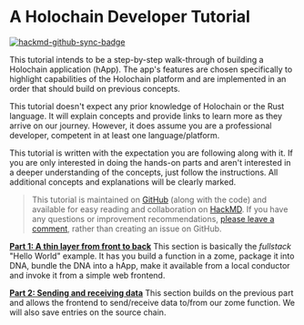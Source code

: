 # A Holochain Developer Tutorial

[![hackmd-github-sync-badge](https://hackmd.io/S1wY2vU2RKy8GhWyMBXGmg/badge)](https://hackmd.io/S1wY2vU2RKy8GhWyMBXGmg)

This tutorial intends to be a step-by-step walk-through of building a Holochain application (hApp). The app's features are chosen specifically to highlight capabilities of the Holochain platform and are implemented in an order that should build on previous concepts.

This tutorial doesn't expect any prior knowledge of Holochain or the Rust language. It will explain concepts and provide links to learn more as they arrive on our journey. However, it does assume you are a professional developer, competent in at least one language/platform.

This tutorial is written with the expectation you are following along with it. If you are only interested in doing the hands-on parts and aren't interested in a deeper understanding of the concepts, just follow the instructions. All additional concepts and explanations will be clearly marked.

> This tutorial is maintained on [GitHub](https://github.com/don-smith/learning-holochain) (along with the code) and available for easy reading and collaboration on [HackMD](https://hackmd.io/@donsmith/basic-hc-tut). If you have any questions or improvement recommendations, [please leave a comment](https://hackmd.io/@donsmith/basic-hc-tut), rather than creating an issue on GitHub.

**[Part 1: A thin layer from front to back](https://hackmd.io/@donsmith/hc-tut-part-1)**
This section is basically the _fullstack_ "Hello World" example. It has you build a function in a zome, package it into DNA, bundle the DNA into a hApp, make it available from a local conductor and invoke it from a simple web frontend.

**[Part 2: Sending and receiving data](https://hackmd.io/@donsmith/hc-tut-part-2)**
This section builds on the previous part and allows the frontend to send/receive data to/from our zome function. We will also save entries on the source chain.
